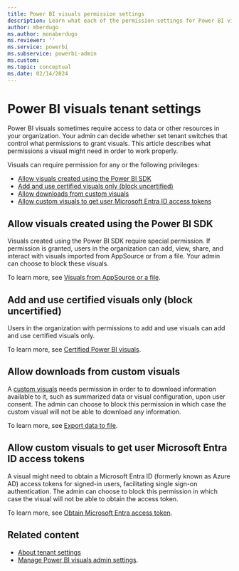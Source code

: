 ```yaml
---
title: Power BI visuals permission settings
description: Learn what each of the permission settings for Power BI visuals does.
author: mberdugo
ms.author: monaberdugo
ms.reviewer: ''
ms.service: powerbi
ms.subservice: powerbi-admin
ms.custom:
ms.topic: conceptual
ms.date: 02/14/2024
---
```


# Power BI visuals tenant settings

Power BI visuals sometimes require access to data or other resources in your organization. Your admin can decide whether set tenant switches that control what permissions to grant visuals. This article describes what permissions a visual might need in order to work properly.

Visuals can require permission for any or the following privileges:

* [Allow visuals created using the Power BI SDK](#allow-visuals-created-using-the-power-bi-sdk)
* [Add and use certified visuals only (block uncertified)](#add-and-use-certified-visuals-only-block-uncertified)
* [Allow downloads from custom visuals](#allow-downloads-from-custom-visuals)
* [Allow custom visuals to get user Microsoft Entra ID access tokens](#allow-custom-visuals-to-get-user-microsoft-entra-id-access-tokens)

## Allow visuals created using the Power BI SDK

Visuals created using the Power BI SDK require special permission. If permission is granted, users in the organization can add, view, share, and interact with visuals imported from AppSource or from a file. Your admin can choose to block these visuals.

To learn more, see [Visuals from AppSource or a file](/fabric/admin/organizational-visuals#visuals-from-appsource-or-a-file).

## Add and use certified visuals only (block uncertified)

Users in the organization with permissions to add and use visuals can add and use certified visuals only.

To learn more, see [Certified Power BI visuals](/fabric/admin/organizational-visuals#certified-power-bi-visuals).

## Allow downloads from custom visuals

A [custom visuals](./power-bi-custom-visuals.md) needs permission in order to to download information available to it, such as summarized data or visual configuration, upon user consent. The admin can choose to block this permission in which case the custom visual will not be able to download any information.

To learn more, see [Export data to file](/fabric/admin/organizational-visuals#export-data-to-file).

## Allow custom visuals to get user Microsoft Entra ID access tokens

A visual might need to obtain a Microsoft Entra ID (formerly known as Azure AD) access tokens for signed-in users, facilitating single sign-on authentication. The admin can choose to block this permission in which case the visual will not be able to obtain the access token.

To learn more, see [Obtain Microsoft Entra access token](/fbric/admin/organizational-visuals#obtain-microsoft-entra-access-token).

## Related content

* [About tenant settings](fabric/admin/tenant-settings-index)
* [Manage Power BI visuals admin settings](/fabric/admin/organizational-visuals).
